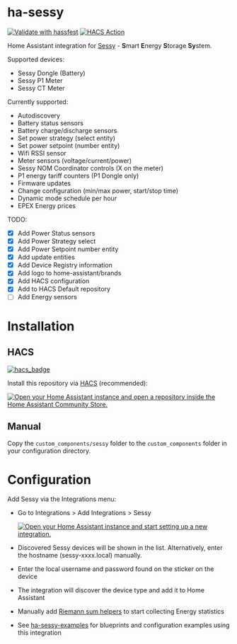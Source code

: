 # ha-sessy
[![Validate with hassfest](https://github.com/PimDoos/ha-sessy/actions/workflows/hassfest.yaml/badge.svg)](https://github.com/PimDoos/ha-sessy/actions/workflows/hassfest.yaml)
[![HACS Action](https://github.com/PimDoos/ha-sessy/actions/workflows/hacs.yaml/badge.svg)](https://github.com/PimDoos/ha-sessy/actions/workflows/hacs.yaml)

Home Assistant integration for [Sessy](https://www.sessy.nl/product/sessy/?ref=18d60a1daf) - **S**mart **E**nergy **S**torage **Sy**stem.

Supported devices:
- Sessy Dongle (Battery)
- Sessy P1 Meter
- Sessy CT Meter

Currently supported:
- Autodiscovery
- Battery status sensors
- Battery charge/discharge sensors
- Set power strategy (select entity)
- Set power setpoint (number entity)
- Wifi RSSI sensor
- Meter sensors (voltage/current/power)
- Sessy NOM Coordinator controls (X on the meter)
- P1 energy tariff counters (P1 Dongle only)
- Firmware updates
- Change configuration (min/max power, start/stop time)
- Dynamic mode schedule per hour
- EPEX Energy prices

TODO:
- [X] Add Power Status sensors
- [X] Add Power Strategy select
- [X] Add Power Setpoint number entity
- [X] Add update entities
- [X] Add Device Registry information
- [X] Add logo to home-assistant/brands
- [X] Add HACS configuration
- [X] Add to HACS Default repository
- [ ] Add Energy sensors

Installation
============

HACS
----
[![hacs_badge](https://img.shields.io/badge/HACS-Default-41BDF5.svg)](https://github.com/hacs/integration)

Install this repository via [HACS](https://hacs.xyz/) (recommended):

[![Open your Home Assistant instance and open a repository inside the Home Assistant Community Store.](https://my.home-assistant.io/badges/hacs_repository.svg)](https://my.home-assistant.io/redirect/hacs_repository/?owner=PimDoos&category=integration&repository=ha-sessy)

Manual
------
Copy the `custom_components/sessy` folder to the `custom_components` folder in your configuration directory.

Configuration
=============
Add Sessy via the Integrations menu: 

- Go to Integrations > Add Integrations > Sessy

  [![Open your Home Assistant instance and start setting up a new integration.](https://my.home-assistant.io/badges/config_flow_start.svg)](https://my.home-assistant.io/redirect/config_flow_start/?domain=sessy)

- Discovered Sessy devices will be shown in the list. Alternatively, enter the hostname (sessy-xxxx.local) manually.

- Enter the local username and password found on the sticker on the device

- The integration will discover the device type and add it to Home Assistant

- Manually add  [Riemann sum helpers](https://github.com/PimDoos/ha-sessy/issues/8#issuecomment-1476742866) to start collecting Energy statistics

- See [ha-sessy-examples](https://github.com/PimDoos/ha-sessy-examples/tree/main) for blueprints and configuration examples using this integration
